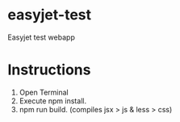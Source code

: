 # easyjet-test
Easyjet test webapp

# Instructions
1) Open Terminal 
2) Execute npm install.
3) npm run build.  (compiles jsx > js & less > css)
